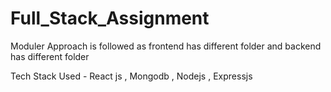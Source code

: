 # Full_Stack_Assignment

Moduler Approach is followed as frontend has different folder and backend has different folder


Tech Stack Used - React js , Mongodb , Nodejs , Expressjs
